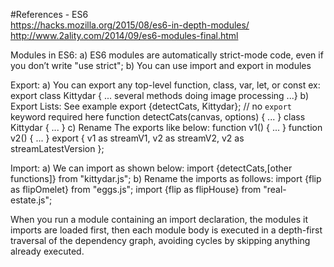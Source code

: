 #References - ES6  
            https://hacks.mozilla.org/2015/08/es6-in-depth-modules/ 
            http://www.2ality.com/2014/09/es6-modules-final.html 

Modules in ES6:
a) ES6 modules are automatically strict-mode code, even if you don’t write "use strict";
b) You can use import and export in modules

Export:
a) You can export any top-level function, class, var, let, or const
    ex:      export class Kittydar {   ... several methods doing image processing ...}
b)  Export Lists: See example
   export {detectCats, Kittydar};
   // no `export` keyword required here
    function detectCats(canvas, options) { ... }
    class Kittydar { ... }
c)  Rename The exports like below:
    function v1() { ... }
    function v2() { ... }
export {
  v1 as streamV1,
  v2 as streamV2,
  v2 as streamLatestVersion
}; 

Import:
a) We can import as shown below:
import {detectCats,[other functions]} from "kittydar.js";
b) Rename the imports as follows:
  import {flip as flipOmelet} from "eggs.js";
  import {flip as flipHouse} from "real-estate.js"; 

When you run a module containing an import declaration, the modules it imports are loaded first, then each module body is executed in a depth-first traversal of the dependency graph,
avoiding cycles by skipping anything already executed.